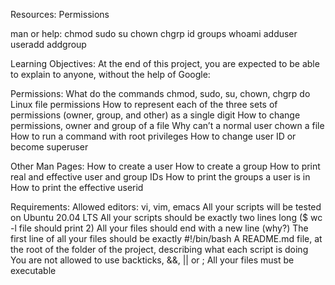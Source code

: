 Resources:
Permissions

man or help:
chmod
sudo
su
chown
chgrp
id
groups
whoami
adduser
useradd
addgroup

Learning Objectives:
At the end of this project, you are expected to be able to explain to anyone, without the help of Google:

Permissions:
What do the commands chmod, sudo, su, chown, chgrp do
Linux file permissions
How to represent each of the three sets of permissions (owner, group, and other) as a single digit
How to change permissions, owner and group of a file
Why can’t a normal user chown a file
How to run a command with root privileges
How to change user ID or become superuser

Other Man Pages:
How to create a user
How to create a group
How to print real and effective user and group IDs
How to print the groups a user is in
How to print the effective userid

Requirements:
Allowed editors: vi, vim, emacs
All your scripts will be tested on Ubuntu 20.04 LTS
All your scripts should be exactly two lines long ($ wc -l file should print 2)
All your files should end with a new line (why?)
The first line of all your files should be exactly #!/bin/bash
A README.md file, at the root of the folder of the project, describing what each script is doing
You are not allowed to use backticks, &&, || or ;
All your files must be executable

